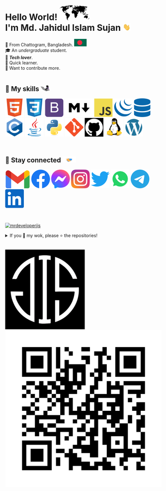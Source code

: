 # Hello World! <img src="assets/world-map-flag/world-map.svg"> <br> I'm Md. Jahidul Islam Sujan <img src="assets/gif/hello.gif" height="24">

&#128205; From Chattogram, Bangladesh. ![bd flag](assets/world-map-flag/bd.svg)
<br>
&#127891; An *undergraduate* student.
<br>
&#128150; ***Tech lover***.
<br>
&#128214; Quick learner.
<br>
&#129309; Want to contribute more.
<br>
<br>

## &#128681; My skills <img src="assets/gif/cat-coding.gif" height="20">

[![HTML](assets/skills/html5.svg)](#)
[![CSS](assets/skills/css3.svg)](#)
[![Bootstrap](assets/skills/bootstrap.svg)](#)
[![Markdown](assets/skills/markdown.svg)](#)
[![JavaScript](assets/skills/javascript.svg)](#)
[![jQuery](assets/skills/jquery.svg)](#)
[![SQL](assets/skills/database.svg)](#)
[![C](assets/skills/c.svg)](#)
[![Java](assets/skills/java.svg)](#)
[![Python](assets/skills/python.svg)](#)
[![Git](assets/skills/git.svg)](#)
[![GitHub](assets/skills/github.svg)](#)
[![Linux](assets/skills/linux.svg)](#)
[![WordPress](assets/skills/wordpress.svg)](#)

<br>

## &#128681; Stay connected <img src="assets/gif/handshake.gif" height="20">

[![Gmail](assets/social/gmail.svg)](mailto:mrdeveloperjis@gmail.com)
[![Facebook](assets/social/facebook.svg)](https://www.facebook.com/mrdeveloperjis)
[![Messenger](assets/social/messenger.svg)](https://m.me/mrdeveloperjis)
[![Instagram](assets/social/instagram.svg)](https://www.instagram.com/mrdeveloperjis)
[![Twitter](assets/social/twitter.svg)](https://www.twitter.com/mrdeveloperjis)
[![WhatsApp](assets/social/whatsapp.svg)](https://wa.me/+8801956185620)
[![Telegram](assets/social/telegram.svg)](https://www.t.me/mrdeveloperjis)
[![LinkedIn](assets/social/linkedin.svg)](https://www.linkedin.com/in/mrdeveloperjis)

<br>

[![mrdeveloperjis](https://img.shields.io/badge/Md.%20Jahidul%20Islam%20Sujan-MrDevelopeJIS-black?logo=github&logoColor=white)](https://github.com/topics/mrdeveloperjis)

<details>

<summary>If you &#128150; my wok, please &#11088; the repositories!</summary>

<br>

![GitHub stats](https://github-readme-stats.vercel.app/api?username=mrdeveloperjis&count_private=true&show_icons=true&include_all_commits=true&theme=dark&hide_border=true&rank_icon=github)

![Github streak](https://github-readme-streak-stats.herokuapp.com/?user=mrdeveloperjis&theme=dark&hide_border=true)

</details>

<br>

[<img src="assets/img/MdJahidulIslamSujan.jpg" style="width:256px;height:256px;aspect-ratio:1;"> <img src="assets/others/qrcode-mrdeveloperjis.github.io.svg">](https://mrdeveloperjis.github.io)
<!-- <img src="assets/gif/jis+qr.gif" height="256"> -->
